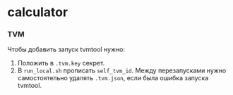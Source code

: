 # calculator

### TVM
Чтобы добавить запуск tvmtool нужно:
1. Положить в `.tvm.key` секрет.
2. В `run_local.sh` прописать `self_tvm_id`.
Между перезапусками нужно самостоятельно удалять `.tvm.json`, если была ошибка запуска tvmtool.
